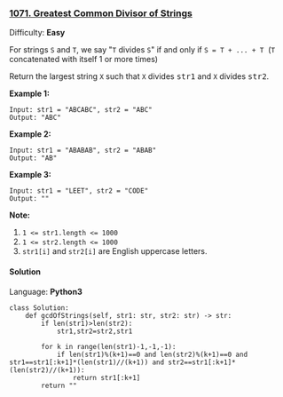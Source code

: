 ### [1071\. Greatest Common Divisor of Strings](https://leetcode.com/problems/greatest-common-divisor-of-strings/)

Difficulty: **Easy**


For strings `S` and `T`, we say "`T` divides `S`" if and only if `S = T + ... + T`  (`T` concatenated with itself 1 or more times)

Return the largest string `X` such that `X` divides <font face="monospace" style="display: inline;">str1</font> and `X` divides <font face="monospace" style="display: inline;">str2</font>.

**Example 1:**

```
Input: str1 = "ABCABC", str2 = "ABC"
Output: "ABC"
```

**Example 2:**

```
Input: str1 = "ABABAB", str2 = "ABAB"
Output: "AB"
```

**Example 3:**

```
Input: str1 = "LEET", str2 = "CODE"
Output: ""
```

**Note:**

1.  `1 <= str1.length <= 1000`
2.  `1 <= str2.length <= 1000`
3.  `str1[i]` and `str2[i]` are English uppercase letters.


#### Solution

Language: **Python3**

```python3
class Solution:
    def gcdOfStrings(self, str1: str, str2: str) -> str:
        if len(str1)>len(str2):
            str1,str2=str2,str1
        
        for k in range(len(str1)-1,-1,-1):
            if len(str1)%(k+1)==0 and len(str2)%(k+1)==0 and str1==str1[:k+1]*(len(str1)//(k+1)) and str2==str1[:k+1]*(len(str2)//(k+1)):
                return str1[:k+1]
        return ""
                
```
